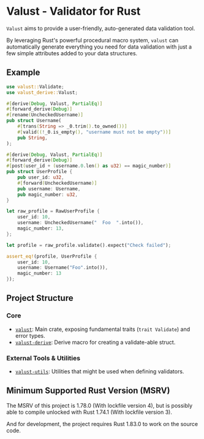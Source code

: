 # Valust - Validator for Rust

`Valust` aims to provide a user-friendly, auto-generated data validation tool.

By leveraging Rust's powerful procedural macro system, `valust` can
automatically generate everything you need for data validation with just a few
simple attributes added to your data structures.

## Example

```rust
use valust::Validate;
use valust_derive::Valust;

#[derive(Debug, Valust, PartialEq)]
#[forward_derive(Debug)]
#[rename(UncheckedUsername)]
pub struct Username(
    #[trans(String => _0.trim().to_owned())]
    #[valid((!_0.is_empty(), "username must not be empty"))]
    pub String,
);

#[derive(Debug, Valust, PartialEq)]
#[forward_derive(Debug)]
#[post(user_id + (username.0.len() as u32) == magic_number)]
pub struct UserProfile {
    pub user_id: u32,
    #[forward(UncheckedUsername)]
    pub username: Username,
    pub magic_number: u32,
}

let raw_profile = RawUserProfile {
    user_id: 10,
    username: UncheckedUsername("  Foo  ".into()),
    magic_number: 13,
};

let profile = raw_profile.validate().expect("Check failed");

assert_eq!(profile, UserProfile {
    user_id: 10,
    username: Username("Foo".into()),
    magic_number: 13
});
```

## Project Structure

### Core

- [`valust`](./src/valust/README.md): Main crate, exposing fundamental traits (`trait Validate`) and error types.
- [`valust-derive`](./src/valust-derive/README.md): Derive macro for creating a validate-able struct.

### External Tools & Utilities

- [`valust-utils`](./crates/valust-utils/README.md): Utilities that might be used when defining validators.

## Minimum Supported Rust Version (MSRV)

The MSRV of this project is 1.78.0 (With lockfile version 4),
but is possibly able to compile unlocked with Rust 1.74.1 (With lockfile version 3).

And for development, the project requires Rust 1.83.0 to work on the source code.
